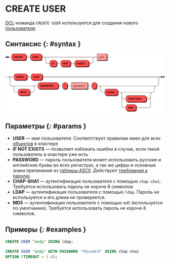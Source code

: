 # CREATE USER

[DCL](dcl.md)-команда `CREATE USER` используется для создания нового
[пользователя](../../tutorial/access_control.md#users).

## Синтаксис {: #syntax }

![CREATE USER](../../images/ebnf/create_user.svg)

## Параметры {: #params }

* **USER** — имя пользователя. Соответствует правилам имен для всех
  [объектов](object.md) в кластере
* **IF NOT EXISTS** — позволяет избежать ошибки в случае, если такой
  пользователь в кластере уже есть
* **PASSWORD** — пароль пользователя может использовать русские и
  английские буквы во всех регистрах, а так же цифры и основные знаки
  препинания из [таблицы
  ASCII](https://ru.wikipedia.org/wiki/ASCII#Структурные_свойства_таблицы).
  Действуют [требования к
  паролю](../../tutorial/access_control.md#allowed_passwords).
* **CHAP-SHA1** — аутентификация пользователя с помощью `chap-sha1`.
  Требуется использовать пароль не короче 8 символов
* **LDAP** — аутентификация пользователя с помощью `ldap`. Пароль не
  используется и его длина не проверяется.
* **MD5** — аутентификация пользователя с помощью `md5` (используется по
  умолчанию). Требуется использовать пароль не короче 8 символов.

## Примеры {: #examples }

```sql title="Минимально возможная команда"
CREATE USER "andy" USING ldap;
```

```sql title="Указание пароля, типа аутентификации, при котором действуют требования к паролю, и таймаута операции"
CREATE USER "andy" WITH PASSWORD 'P@ssw0rd' USING chap-sha1
OPTION (TIMEOUT = 3.0);
```
